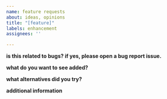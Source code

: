 ```yaml
---
name: feature requests
about: ideas, opinions
title: "[feature]"
labels: enhancement
assignees: ''

---
```


**is this related to bugs? if yes, please open a bug report issue.**


**what do you want to see added?**


**what alternatives did you try?**

**additional information**
